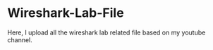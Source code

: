 # Wireshark-Lab-File
Here, I upload all the wireshark lab related file based on my youtube channel.

